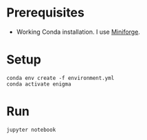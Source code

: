 # Prerequisites

- Working Conda installation. I use [Miniforge](https://github.com/conda-forge/miniforge).

# Setup

```shell
conda env create -f environment.yml
conda activate enigma 
```

# Run

```shell
jupyter notebook
```

